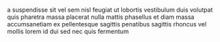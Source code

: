 a suspendisse sit vel sem nisl feugiat ut lobortis vestibulum duis volutpat quis
pharetra massa placerat nulla mattis phasellus et diam massa accumsanetiam ex
pellentesque sagittis penatibus sagittis rhoncus vel mollis lorem id dui sed
nec quis fermentum